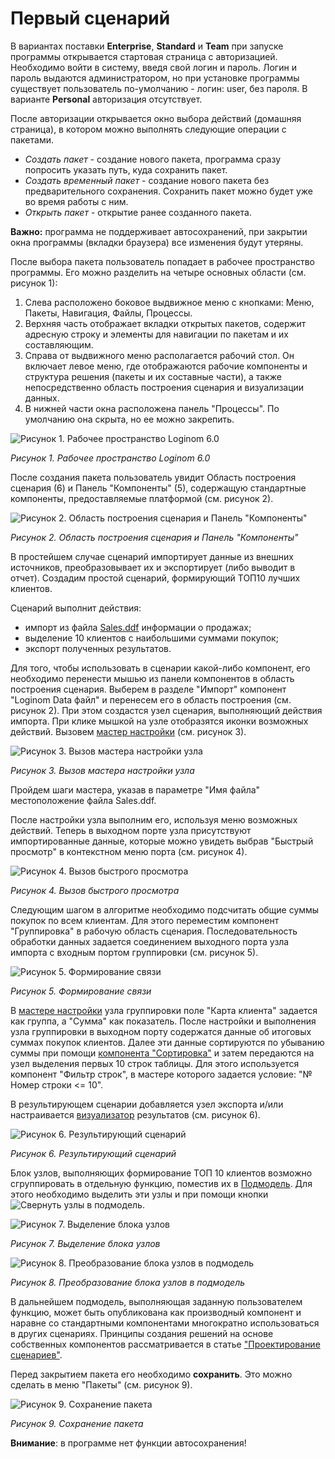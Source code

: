 # Первый сценарий

В вариантах поставки **Enterprise**, **Standard** и **Team** при запуске программы открывается стартовая страница с авторизацией. Необходимо войти в систему, введя свой логин и пароль. Логин и пароль выдаются администратором, но при установке программы существует пользователь по-умолчанию - логин: user, без пароля. В варианте **Personal** авторизация отсутствует.

После авторизации открывается окно выбора действий (домашняя страница), в котором можно выполнять следующие операции с пакетами.

* *Создать пакет* - создание нового пакета, программа сразу попросить указать путь, куда сохранить пакет.
* *Создать временный пакет* - создание нового пакета без предварительного сохранения. Сохранить пакет можно будет уже во время работы с ним.
* *Открыть пакет*  - открытие ранее созданного пакета.

**Важно:** программа не поддерживает автосохранений, при закрытии окна программы (вкладки браузера) все изменения будут утеряны.

После выбора пакета пользователь попадает в рабочее пространство программы. Его можно разделить на четыре основных области (см. рисунок 1):

1. Слева расположено боковое выдвижное меню с кнопками: Меню, Пакеты, Навигация, Файлы, Процессы.
2. Верхняя часть отображает вкладки открытых пакетов, содержит адресную строку и элементы для навигации по пакетам и их составляющим.
3. Справа от выдвижного меню располагается рабочий стол. Он включает левое меню, где отображаются рабочие компоненты и структура решения (пакеты и их составные части), а также непосредственно область построения сценария и визуализации данных.
4. В нижней части окна расположена панель "Процессы". По умолчанию она скрыта, но ее можно закрепить.

![Рисунок 1. Рабочее пространство Loginom 6.0](../images/beginning/basics_scenario_1_new3.png)

*Рисунок 1. Рабочее пространство Loginom 6.0*

После создания пакета пользователь увидит Область построения сценария (6) и Панель "Компоненты" (5), содержащую стандартные компоненты, предоставляемые платформой (см. рисунок 2).

![Рисунок 2. Область построения сценария и Панель "Компоненты"](../images/beginning/basics_scenario_2lg_new.png)

*Рисунок 2. Область построения сценария и Панель "Компоненты"*

В простейшем случае сценарий импортирует данные из внешних источников, преобразовывает их и экспортирует (либо выводит в отчет).
Создадим простой сценарий, формирующий ТОП10 лучших клиентов.

Сценарий выполнит действия:

* импорт из файла [Sales.ddf](../images/beginning/Sales.ddf) информации о продажах;
* выделение 10 клиентов с наибольшими суммами покупок;
* экспорт полученных результатов.

Для того, чтобы использовать в сценарии какой-либо компонент, его необходимо перенести мышью из панели компонентов в область построения сценария. Выберем в разделе "Импорт" компонент "Loginom Data файл" и перенесем его в область построения (см. рисунок 2). При этом создастся узел сценария, выполняющий действия импорта. При клике мышкой на узле отобразятся иконки возможных действий. Вызовем [мастер настройки](../integration/import/ldf.md) (см. рисунок 3).

![Рисунок 3. Вызов мастера настройки узла](../images/beginning/basics_scenario_4lg.png)

*Рисунок 3. Вызов мастера настройки узла*

Пройдем шаги мастера, указав в параметре "Имя файла" местоположение файла Sales.ddf.

После настройки узла выполним его, используя меню возможных действий. Теперь в выходном порте узла присутствуют импортированные данные, которые можно увидеть выбрав "Быстрый просмотр" в контекстном меню порта (см. рисунок 4).

![Рисунок 4. Вызов быстрого просмотра](../images/beginning/basics_scenario_5lg.png)

*Рисунок 4. Вызов быстрого просмотра*

Следующим шагом в алгоритме необходимо подсчитать общие суммы покупок по всем клиентам. Для этого переместим компонент "Группировка" в рабочую область сценария. Последовательность обработки данных задается соединением выходного порта узла импорта с входным портом группировки (см. рисунок 5).

![Рисунок 5. Формирование связи](../images/beginning/basics_scenario_3lg.png)

*Рисунок 5. Формирование связи*

В [мастере настройки](../processors/transformation/grouping.md) узла группировки поле "Карта клиента" задается как группа, а "Сумма" как показатель. После настройки и выполнения узла группировки в выходном порту содержатся данные об итоговых суммах покупок клиентов.
Далее эти данные сортируются по убыванию суммы при помощи [компонента "Сортировка"](../processors/transformation/sorting.md) и затем передаются на узел выделения первых 10 строк таблицы.  Для этого используется компонент "Фильтр строк", в мастере которого задается условие: "№ Номер строки <= 10".

В результирующем сценарии добавляется узел экспорта и/или настраивается [визуализатор](../visualization/readme.md) результатов (см. рисунок 6).

![Рисунок 6. Результирующий сценарий](../images/beginning/basics_scenario_10.png)

*Рисунок 6. Результирующий сценарий*

Блок узлов, выполняющих формирование ТОП 10 клиентов возможно сгруппировать в отдельную функцию, поместив их в [Подмодель](../processors/control/submodel.md). Для этого необходимо выделить эти узлы и при помощи кнопки ![Свернуть узлы в подмодель](../media/app/icons/toolbar_18/toolbar_18_156.svg).

![Рисунок 7. Выделение блока узлов](../images/beginning/basics_scenario_9.png)

*Рисунок 7. Выделение блока узлов*

![Рисунок 8. Преобразование блока узлов в подмодель](../images/beginning/basics_scenario_8.png)

*Рисунок 8. Преобразование блока узлов в подмодель*

В дальнейшем подмодель, выполняющая заданную пользователем функцию, может быть опубликована как производный компонент и наравне со стандартными компонентами многократно использоваться в других сценариях. Принципы создания решений на основе собственных компонентов рассматривается в статье ["Проектирование сценариев"](../quick-start/scenario-construction.md).

Перед закрытием пакета его необходимо **сохранить**. Это можно сделать в меню "Пакеты" (см. рисунок 9).

![Рисунок 9. Сохранение пакета](../images/beginning/basics_scenario_save1.png)

*Рисунок 9. Сохранение пакета*

**Внимание**: в программе нет функции автосохранения!